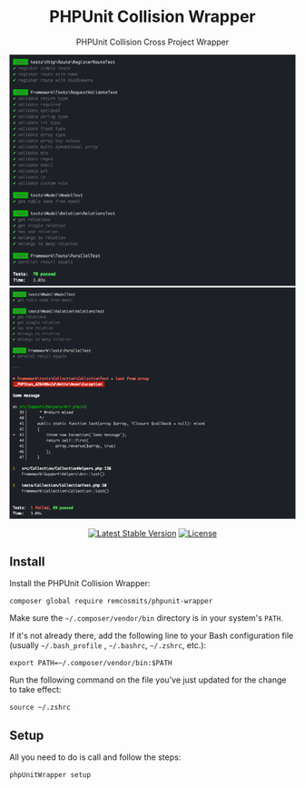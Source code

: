 <h1 align="center">PHPUnit Collision Wrapper</h1>

<p align="center">PHPUnit Collision Cross Project Wrapper</p>

<p align="center">
    <img alt="Preview" src="/images/example1.png">
    <img alt="Preview" src="/images/example2.png">
	<p align="center">
		<a href="//packagist.org/packages/remcosmits/phpunit-wrapper"><img alt="Latest Stable Version" src="https://poser.pugx.org/remcosmits/phpunit-wrapper/v"></a>
		<a href="//packagist.org/packages/remcosmits/phpunit-wrapper"><img alt="License" src="https://poser.pugx.org/remcosmits/phpunit-wrapper/license"></a>
	</p>
</p>

## Install

Install the PHPUnit Collision Wrapper:

```
composer global require remcosmits/phpunit-wrapper
```

Make sure the `~/.composer/vendor/bin` directory is in your system's `PATH`.

If it's not already there, add the following line to your Bash configuration file (usually `~/.bash_profile`
, `~/.bashrc`, `~/.zshrc`, etc.):

```
export PATH=~/.composer/vendor/bin:$PATH
```

Run the following command on the file you've just updated for the change to take effect:

```
source ~/.zshrc
```

## Setup

All you need to do is call and follow the steps:

```
phpUnitWrapper setup
```